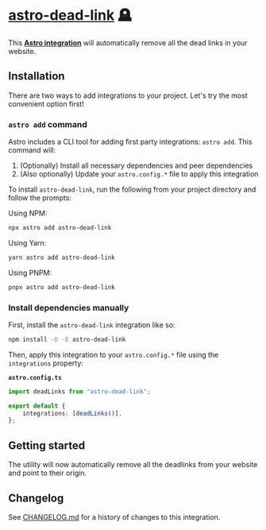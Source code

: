 # [astro-dead-link] 🪦

This **[Astro integration][astro-integration]** will automatically remove all
the dead links in your website.

## Installation

There are two ways to add integrations to your project. Let's try the most
convenient option first!

### `astro add` command

Astro includes a CLI tool for adding first party integrations: `astro add`. This
command will:

1. (Optionally) Install all necessary dependencies and peer dependencies
2. (Also optionally) Update your `astro.config.*` file to apply this integration

To install `astro-dead-link`, run the following from your project directory and
follow the prompts:

Using NPM:

```sh
npx astro add astro-dead-link
```

Using Yarn:

```sh
yarn astro add astro-dead-link
```

Using PNPM:

```sh
pnpx astro add astro-dead-link
```

### Install dependencies manually

First, install the `astro-dead-link` integration like so:

```sh
npm install -D -E astro-dead-link
```

Then, apply this integration to your `astro.config.*` file using the
`integrations` property:

**`astro.config.ts`**

```ts
import deadLinks from "astro-dead-link";

export default {
	integrations: [deadLinks()],
};
```

## Getting started

The utility will now automatically remove all the deadlinks from your website
and point to their origin.

[astro-dead-link]: https://npmjs.org/astro-dead-link
[astro-integration]: https://docs.astro.build/en/guides/integrations-guide/

## Changelog

See [CHANGELOG.md](CHANGELOG.md) for a history of changes to this integration.
